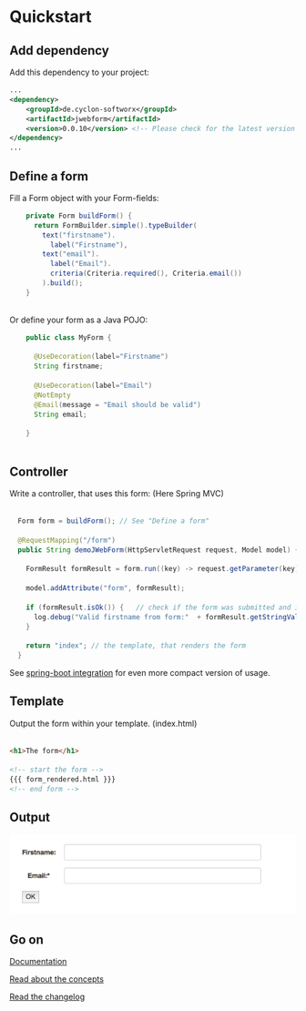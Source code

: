 # Quickstart


## Add dependency

Add this dependency to your project:

```xml
...
<dependency>
    <groupId>de.cyclon-softworx</groupId>
    <artifactId>jwebform</artifactId>
    <version>0.0.10</version> <!-- Please check for the latest version on maven central or in the changelog! -->
</dependency>
...
```

## Define a form

Fill a Form object with your Form-fields:


```Java
    private Form buildForm() {
      return FormBuilder.simple().typeBuilder(
        text("firstname").
          label("Firstname"), 
        text("email").
          label("Email").
          criteria(Criteria.required(), Criteria.email())
        ).build();
    }
    
```
Or define your form as a Java POJO:

```Java
    public class MyForm {
  
      @UseDecoration(label="Firstname")
      String firstname;
      
      @UseDecoration(label="Email")
      @NotEmpty
      @Email(message = "Email should be valid")
      String email;
            
    }
    
```




## Controller

Write a controller, that uses this form: (Here Spring MVC)

```Java

  Form form = buildForm(); // See "Define a form"

  @RequestMapping("/form")
  public String demoJWebForm(HttpServletRequest request, Model model) {
   
    FormResult formResult = form.run((key) -> request.getParameter(key)); // pass the request-params via lambda 
    
    model.addAttribute("form", formResult); 
    
    if (formResult.isOk()) {   // check if the form was submitted and is valid
      log.debug("Valid firstname from form:"  + formResult.getStringValue("firstname"));   // if everything was okay, we can get the values from the form
    }
    
    return "index"; // the template, that renders the form
  }

```
See  [spring-boot integration](spring_boot.md) for even more compact version of usage.


## Template

Output the form within your template. (index.html)


```html

<h1>The form</h1>

<!-- start the form -->
{{{ form_rendered.html }}} 
<!-- end form -->


```


## Output

![Form Example](form_example.png "Form example output")


## Go on

[Documentation](start.md)

[Read about the concepts](concept.md)

[Read the changelog](CHANGELOG.md)
